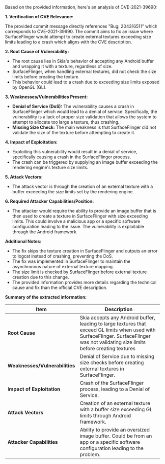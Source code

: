 Based on the provided information, here's an analysis of CVE-2021-39690:

**1. Verification of CVE Relevance:**

The provided commit message directly references "Bug: 204316511" which corresponds to CVE-2021-39690. The commit aims to fix an issue where SurfaceFlinger would attempt to create external textures exceeding size limits leading to a crash which aligns with the CVE description.

**2. Root Cause of Vulnerability:**
   - The root cause lies in Skia's behavior of accepting any Android buffer and wrapping it with a texture, regardless of size.
   - SurfaceFlinger, when handling external textures, did not check the size limits before creating the texture.
   - This behavior could lead to a crash due to exceeding size limits exposed by OpenGL (GL).

**3. Weaknesses/Vulnerabilities Present:**
   - **Denial of Service (DoS):**  The vulnerability causes a crash in SurfaceFlinger which would lead to a denial of service. Specifically, the vulnerability is a lack of proper size validation that allows the system to attempt to allocate too large a texture, thus crashing.
  - **Missing Size Check:** The main weakness is that SurfaceFlinger did not validate the size of the texture before attempting to create it.

**4. Impact of Exploitation:**
   - Exploiting this vulnerability would result in a denial of service, specifically causing a crash in the SurfaceFlinger process.
   - The crash can be triggered by supplying an image buffer exceeding the rendering engine's texture size limits.

**5. Attack Vectors:**
   - The attack vector is through the creation of an external texture with a buffer exceeding the size limits set by the rendering engine.

**6. Required Attacker Capabilities/Position:**
   - The attacker would require the ability to provide an image buffer that is then used to create a texture in SurfaceFlinger with size exceeding limits. This could involve a malicious app or a specific software configuration leading to the issue. The vulnerability is exploitable through the Android framework.

**Additional Notes:**
- The fix skips the texture creation in SurfaceFlinger and outputs an error to logcat instead of crashing, preventing the DoS.
- The fix was implemented in SurfaceFlinger to maintain the asynchronous nature of external texture mapping.
- The size limit is checked by SurfaceFlinger before external texture creation due to this change.
- The provided information provides more details regarding the technical cause and fix than the official CVE description.

**Summary of the extracted information:**

| Item                        | Description                                                                                                                                                                       |
|-----------------------------|-----------------------------------------------------------------------------------------------------------------------------------------------------------------------------------|
| **Root Cause**               | Skia accepts any Android buffer, leading to large textures that exceed GL limits when used with SurfaceFlinger. SurfaceFlinger was not validating size limits before creating textures |
| **Weaknesses/Vulnerabilities**| Denial of Service due to missing size checks before creating external textures in SurfaceFlinger.                                                                    |
| **Impact of Exploitation**  | Crash of the SurfaceFlinger process, leading to a Denial of Service.                                                                                                   |
| **Attack Vectors**          | Creation of an external texture with a buffer size exceeding GL limits through Android framework.                                                                      |
| **Attacker Capabilities**   | Ability to provide an oversized image buffer. Could be from an app or a specific software configuration leading to the problem. |
